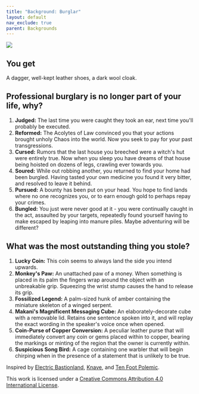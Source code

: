 ```yaml
---
title: "Background: Burglar"
layout: default
nav_exclude: true
parent: Backgrounds
---
```



![](https://aboleth-overlords.com/wp-content/uploads/2020/06/burglar.jpg)

## You get

A dagger, well-kept leather shoes, a dark wool cloak.

## Professional burglary is no longer part of your life, why?

1. **Judged:** The last time you were caught they took an ear, next time you'll probably be executed.
2. **Reformed:** The Acolytes of Law convinced you that your actions brought unholy Chaos into the world. Now you seek to pay for your past transgressions.
3. **Cursed:** Rumors that the last house you breeched were a witch's hut were entirely true. Now when you sleep you have dreams of that house being hoisted on dozens of legs, crawling ever towards you.
4. **Soured:** While out robbing another, you returned to find your home had been burgled. Having tasted your own medicine you found it very bitter, and resolved to leave it behind.
5. **Pursued:** A bounty has been put on your head. You hope to find lands where no one recognizes you, or to earn enough gold to perhaps repay your crimes.
6. **Bungled:** You just were never good at it - you were continually caught in the act, assaulted by your targets, repeatedly found yourself having to make escaped by leaping into manure piles. Maybe adventuring will be different?

## What was the most outstanding thing you stole?

1. **Lucky Coin:** This coin seems to always land the side you intend upwards.
2. **Monkey's Paw:** An unattached paw of a money. When something is placed in its palm the fingers wrap around the object with an unbreakable grip. Squeezing the wrist stump causes the hand to release its grip.
3. **Fossilized Legend:** A palm-sized hunk of amber containing the miniature skeleton of a winged serpent.
4. **Makani's Magnificent Messaging Cube:** An elaborately-decorate cube with a removable lid. Retains one sentence spoken into it, and will replay the exact wording in the speaker's voice once when opened.
5. **Coin-Purse of Copper Conversion:** A peculiar leather purse that will immediately convert any coin or gems placed within to copper, bearing the markings or minting of the region that the owner is currently within.
6. **Suspicious Song Bird:** A cage containing one warbler that will begin chirping when in the presence of a statement that is unlikely to be true.

Inspired by [Electric Bastionland](https://chrismcdee.itch.io/electric-bastionland), [Knave](https://www.drivethrurpg.com/product/250888/Knave), and [Ten Foot Polemic](http://tenfootpolemic.blogspot.com/2014/01/200-failed-medieval-careers.html).

This work is licensed under a [Creative Commons Attribution 4.0 International License](http://creativecommons.org/licenses/by/4.0/).
